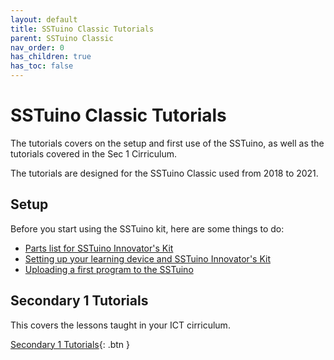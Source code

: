 ```yaml
---
layout: default
title: SSTuino Classic Tutorials
parent: SSTuino Classic
nav_order: 0
has_children: true
has_toc: false
---
```


# SSTuino Classic Tutorials

The tutorials covers on the setup and first use of the SSTuino, as well as the tutorials covered in the Sec 1 Cirriculum.

The tutorials are designed for the SSTuino Classic used from 2018 to 2021.

## Setup

Before you start using the SSTuino kit, here are some things to do:

* [Parts list for SSTuino Innovator's Kit](Parts_List/index.md)
* [Setting up your learning device and SSTuino Innovator's Kit](setup/index.md)
* [Uploading a first program to the SSTuino](helloWorld.md)

## Secondary 1 Tutorials

This covers the lessons taught in your ICT cirriculum.

[Secondary 1 Tutorials](sec1/index.md){: .btn }